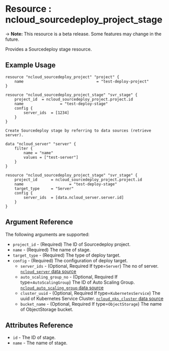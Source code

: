 # Resource : ncloud_sourcedeploy_project_stage

-> **Note:** This resource is a beta release. Some features may change in the future.

Provides a Sourcedeploy stage resource.

## Example Usage

```hcl
resource "ncloud_sourcedeploy_project" "project" {
	name    							= "test-deploy-project"
}

resource "ncloud_sourcedeploy_project_stage" "svr_stage" {
	project_id	= ncloud_sourcedeploy_project.project.id
	name				= "test-deploy-stage"
	config {
		server_ids	= [1234]
	}
}

```

```hcl
Create Sourcedeploy stage by referring to data sources (retrieve server).

data "ncloud_server" "server" {
	filter {
		name = "name"
		values = ["test-server"]
	}
}

resource "ncloud_sourcedeploy_project_stage" "svr_stage" {
	project_id		= ncloud_sourcedeploy_project.project.id
	name					= "test-deploy-stage"
	target_type		= "Server"
	config {
		server_ids	= [data.ncloud_server.server.id]
	}
}
```

## Argument Reference

The following arguments are supported:

* `project_id` - (Required) The ID of Sourcedeploy project.
* `name` - (Required) The name of stage.
* `target_type` - (Required) The type of deploy target.
* `config` - (Required) The configuration of deploy target.
    * `server_ids` - (Optional, Required If type=`Server`) The no of server. [`ncloud_server` data source](../data-sources/server.md)
    * `auto_scaling_group_no` - (Optional, Required If type=`AutoScalingGroup`) The ID of Auto Scaling Group.  [`ncloud_auto_scaling_group` data source](../data-source/auto_scaling_group.md)
    * `cluster_uuid` - (Optional, Required If type=`KubernetesService`) The uuid of Kubernetes Service Cluster.  [`ncloud_nks_cluster` data source](../data-source/nks_cluster.md)
    * `bucket_name` - (Optional, Required If type=`ObjectStorage`) The name of ObjectStorage bucket.


## Attributes Reference

* `id` - The ID of stage.
* `name` - The name of stage.
